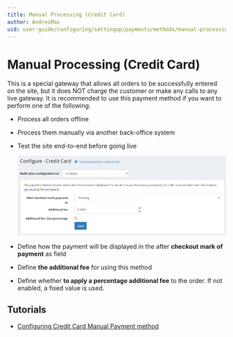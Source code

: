 ```yaml
---
title: Manual Processing (Credit Card)
author: AndreiMaz
uid: user-guide/configuring/settingup/payments/methods/manual-processing
---
```

# Manual Processing (Credit Card)

This is a special gateway that allows all orders to be successfully entered on the site, but it does NOT charge the customer or make any calls to any live gateway. It is recommended to use this payment method if you want to perform one of the following:

* Process all orders offline
* Process them manually via another back-office system
* Test the site end-to-end before going live

    ![manualprocessing](_static/manual-processing/manualprocessing.png)
* Define how the payment will be displayed in the after **checkout mark of payment** as field
* Define **the additional fee** for using this method
* Define whether **to apply a percentage additional fee** to the order. If not enabled, a fixed value is used.

## Tutorials

* [Configuring Credit Card Manual Payment method](https://www.youtube.com/watch?v=dN2q27dKvUU)
